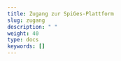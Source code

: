 ```yaml
---
title: Zugang zur SpiGes-Plattform 
slug: zugang 
description: " "
weight: 40
type: docs
keywords: []
---
```


